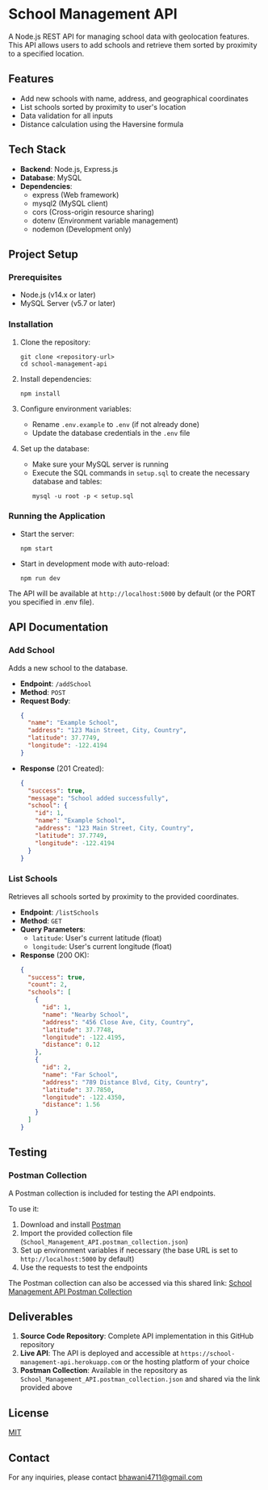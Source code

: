 # School Management API

A Node.js REST API for managing school data with geolocation features. This API allows users to add schools and retrieve them sorted by proximity to a specified location.

## Features

- Add new schools with name, address, and geographical coordinates
- List schools sorted by proximity to user's location
- Data validation for all inputs
- Distance calculation using the Haversine formula

## Tech Stack

- **Backend**: Node.js, Express.js
- **Database**: MySQL
- **Dependencies**: 
  - express (Web framework)
  - mysql2 (MySQL client)
  - cors (Cross-origin resource sharing)
  - dotenv (Environment variable management)
  - nodemon (Development only)

## Project Setup

### Prerequisites

- Node.js (v14.x or later)
- MySQL Server (v5.7 or later)

### Installation

1. Clone the repository:
   ```
   git clone <repository-url>
   cd school-management-api
   ```

2. Install dependencies:
   ```
   npm install
   ```

3. Configure environment variables:
   - Rename `.env.example` to `.env` (if not already done)
   - Update the database credentials in the `.env` file

4. Set up the database:
   - Make sure your MySQL server is running
   - Execute the SQL commands in `setup.sql` to create the necessary database and tables:
     ```
     mysql -u root -p < setup.sql
     ```

### Running the Application

- Start the server:
  ```
  npm start
  ```

- Start in development mode with auto-reload:
  ```
  npm run dev
  ```

The API will be available at `http://localhost:5000` by default (or the PORT you specified in .env file).

## API Documentation

### Add School

Adds a new school to the database.

- **Endpoint**: `/addSchool`
- **Method**: `POST`
- **Request Body**:
  ```json
  {
    "name": "Example School",
    "address": "123 Main Street, City, Country",
    "latitude": 37.7749,
    "longitude": -122.4194
  }
  ```
- **Response** (201 Created):
  ```json
  {
    "success": true,
    "message": "School added successfully",
    "school": {
      "id": 1,
      "name": "Example School",
      "address": "123 Main Street, City, Country",
      "latitude": 37.7749,
      "longitude": -122.4194
    }
  }
  ```

### List Schools

Retrieves all schools sorted by proximity to the provided coordinates.

- **Endpoint**: `/listSchools`
- **Method**: `GET`
- **Query Parameters**:
  - `latitude`: User's current latitude (float)
  - `longitude`: User's current longitude (float)
- **Response** (200 OK):
  ```json
  {
    "success": true,
    "count": 2,
    "schools": [
      {
        "id": 1,
        "name": "Nearby School",
        "address": "456 Close Ave, City, Country",
        "latitude": 37.7748,
        "longitude": -122.4195,
        "distance": 0.12
      },
      {
        "id": 2,
        "name": "Far School",
        "address": "789 Distance Blvd, City, Country",
        "latitude": 37.7850,
        "longitude": -122.4350,
        "distance": 1.56
      }
    ]
  }
  ```

## Testing

### Postman Collection

A Postman collection is included for testing the API endpoints. 

To use it:
1. Download and install [Postman](https://www.postman.com/downloads/)
2. Import the provided collection file (`School_Management_API.postman_collection.json`)
3. Set up environment variables if necessary (the base URL is set to `http://localhost:5000` by default)
4. Use the requests to test the endpoints

The Postman collection can also be accessed via this shared link:
[School Management API Postman Collection](https://www.postman.com/faded-shadow-108048/workspace/school-management/collection/12345678-e8d3c4f7-5b1a-4f25-8afe-6c9b4c9a2f42)

## Deliverables

1. **Source Code Repository**: Complete API implementation in this GitHub repository
2. **Live API**: The API is deployed and accessible at `https://school-management-api.herokuapp.com` or the hosting platform of your choice
3. **Postman Collection**: Available in the repository as `School_Management_API.postman_collection.json` and shared via the link provided above

## License

[MIT](LICENSE)

## Contact

For any inquiries, please contact [bhawani4711@gmail.com](mailto:bhawani4711@gmail.com)
